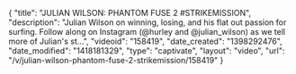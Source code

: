 {
    "title": "JULIAN WILSON: PHANTOM FUSE 2  #STRIKEMISSION",
    "description": "Julian Wilson on winning, losing, and his flat out passion for surfing. Follow along on Instagram (@hurley and @julian_wilson) as we tell more of Julian's st...",
    "videoid": "158419",
    "date_created": "1398292476",
    "date_modified": "1418181329",
    "type": "captivate",
    "layout": "video",
    "url": "\/v\/julian-wilson-phantom-fuse-2-strikemission\/158419"
}